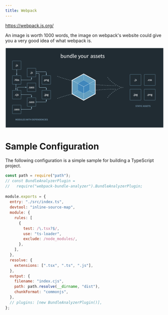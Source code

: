 ```yaml
---
title: Webpack
---
```


https://webpack.js.org/

An image is worth 1000 words, the image on webpack's website could give you a very good idea of what webpack is.

![image-20220622041143820](./assets/image-20220622041143820.png)

# Sample Configuration

The following configuration is a simple sample for building a TypeScript project.

```js
const path = require("path");
// const BundleAnalyzerPlugin =
//   require("webpack-bundle-analyzer").BundleAnalyzerPlugin;

module.exports = {
  entry: "./src/index.ts",
  devtool: "inline-source-map",
  module: {
    rules: [
      {
        test: /\.tsx?$/,
        use: "ts-loader",
        exclude: /node_modules/,
      },
    ],
  },
  resolve: {
    extensions: [".tsx", ".ts", ".js"],
  },
  output: {
    filename: "index.cjs",
    path: path.resolve(__dirname, "dist"),
    chunkFormat: "commonjs",
  },
  // plugins: [new BundleAnalyzerPlugin()],
};
```
